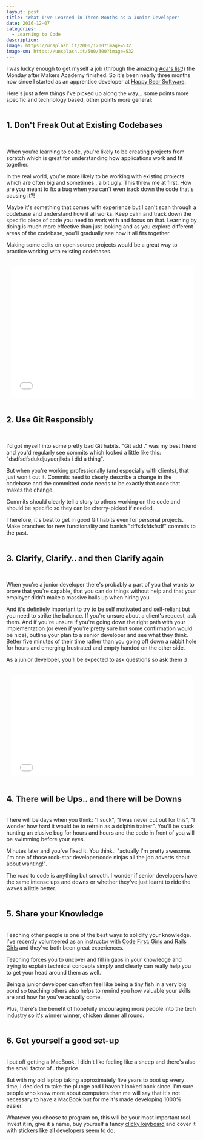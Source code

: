 ```yaml
---
layout: post
title: "What I've Learned in Three Months as a Junior Developer"
date: 2016-12-07
categories:
  - Learning to Code
description:
image: https://unsplash.it/2000/1200?image=532
image-sm: https://unsplash.it/500/300?image=532
---
```

I was lucky enough to get myself a job (through the amazing <a href="http://adaslist.co/">Ada's list</a>!) the Monday after Makers Academy finished. So it's been nearly three months now since I started as an apprentice developer at <a href="https://www.happybearsoftware.com/">Happy Bear Software</a>.

Here's just a few things I've picked up along the way... some points more specific and technology based, other points more general:
<br><br>

## 1. Don't Freak Out at Existing Codebases
<br>

When you're learning to code, you're likely to be creating projects from scratch which is great for understanding how applications work and fit together.

In the real world, you're more likely to be working with existing projects which are often big and sometimes.. a bit ugly. This threw me at first. How are you meant to fix a bug when you can't even track down the code that's causing it?!

Maybe it's something that comes with experience but I can't scan through a codebase and understand how it all works. Keep calm and track down the specific piece of code you need to work with and focus on that. Learning by doing is much more effective than just looking and as you explore different areas of the codebase, you'll gradually see how it all fits together.

Making some edits on open source projects would be a great way to practice working with existing codebases.<br><br>

<div style="text-align: center;">
  <iframe src="//giphy.com/embed/SF565FdZWkE12" width="480" height="347" frameBorder="0" align="middle" class="giphy-embed" allowFullScreen></iframe><br><br>
</div>

## 2. Use Git Responsibly
<br>

I'd got myself into some pretty bad Git habits. "Git add ." was my best friend and you'd regularly see commits which looked a little like this: "dsdfsdfsdukdjuyuerjlkds i did a thing".

But when you're working professionally (and especially with clients), that just won't cut it. Commits need to clearly describe a change in the codebase and the committed code needs to be exactly that code that makes the change.

Commits should clearly tell a story to others working on the code and should be specific so they can be cherry-picked if needed.

Therefore, it's best to get in good Git habits even for personal projects. Make branches for new functionality and banish "dffsdsfdsfsdf" commits to the past.<br><br>

## 3. Clarify, Clarify.. and then Clarify again
<br>

When you're a junior developer there's probably a part of you that wants to prove that you're capable, that you can do things without help and that your employer didn't make a massive balls up when hiring you.

And it's definitely important to try to be self motivated and self-reliant but you need to strike the balance. If you're unsure about a client's request, ask them. And if you're unsure if you're going down the right path with your implementation (or even if you're pretty sure but some confirmation would be nice), outline your plan to a senior developer and see what they think. Better five minutes of their time rather than you going off down a rabbit hole for hours and emerging frustrated and empty handed on the other side.

As a junior developer, you'll be expected to ask questions so ask them :)<br><br>

<div style="text-align: center;">
  <iframe src="//giphy.com/embed/R7weSSUjdPdoA" width="480" height="269" text-align:center frameBorder="0" class="giphy-embed" allowFullScreen></iframe><br><br>
</div>

## 4. There will be Ups.. and there will be Downs
<br>
There will be days when you think: "I suck", "I was never cut out for this", "I wonder how hard it would be to retrain as a dolphin trainer". You'll be stuck hunting an elusive bug for hours and hours and the code in front of you will be swimming before your eyes.

Minutes later and you've fixed it. You think.. "actually I'm pretty awesome. I'm one of those rock-star developer/code ninjas all the job adverts shout about wanting!".

The road to code is anything but smooth. I wonder if senior developers have the same intense ups and downs or whether they've just learnt to ride the waves a little better.<br><br>

## 5. Share your Knowledge
<br>
Teaching other people is one of the best ways to solidify your knowledge. I've recently volunteered as an instructor with <a href="http://www.codefirstgirls.org.uk/">Code First: Girls</a> and <a href="http://railsgirls.com/">Rails Girls</a> and they've both been great experiences.

Teaching forces you to uncover and fill in gaps in your knowledge and trying to explain technical concepts simply and clearly can really help you to get your head around them as well.

Being a junior developer can often feel like being a tiny fish in a very big pond so teaching others also helps to remind you how valuable your skills are and how far you've actually come.

Plus, there's the benefit of hopefully encouraging more people into the tech industry so it's winner winner, chicken dinner all round.<br><br>

## 6. Get yourself a good set-up
<br>
I put off getting a MacBook. I didn't like feeling like a sheep and there's also the small factor of.. the price.

But with my old laptop taking approximately five years to boot up every time, I decided to take the plunge and I haven't looked back since. I'm sure people who know more about computers than me will say that it's not necessary to have a MacBook but for me it's made developing 1000% easier.

Whatever you choose to program on, this will be your most important tool. Invest it in, give it a name, buy yourself a fancy <a href="http://uk.pcmag.com/keyboards-products/84334/guide/the-best-mechanical-keyboards-of-2016">clicky keyboard</a> and cover it with stickers like all developers seem to do.
